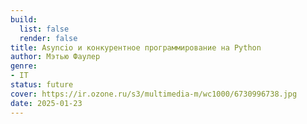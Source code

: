 ```yaml
---
build:
  list: false
  render: false
title: Asyncio и конкурентное программирование на Python
author: Мэтью Фаулер
genre:
- IT
status: future
cover: https://ir.ozone.ru/s3/multimedia-m/wc1000/6730996738.jpg
date: 2025-01-23
---
```


